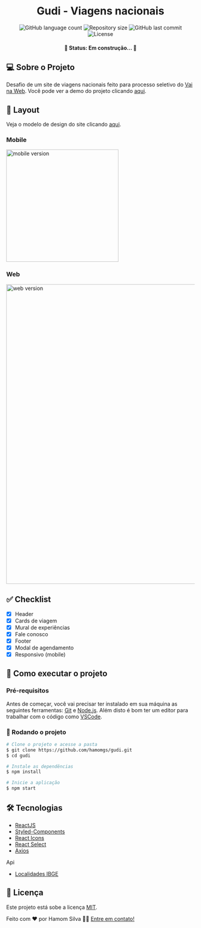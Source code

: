 <h1 align="center">Gudi - Viagens nacionais</h1>

<p align="center">
  <img alt="GitHub language count" src="https://img.shields.io/github/languages/count/hamomgs/gudi?color=%2304D361" />

  <img alt="Repository size" src="https://img.shields.io/github/repo-size/hamomgs/gudi" />
  
  <img alt="GitHub last commit" src="https://img.shields.io/github/last-commit/hamomgs/gudi" />
    
   <img alt="License" src="https://img.shields.io/badge/license-MIT-brightgreen" />
</p>

<h4 align="center">🚧 Status: Em construção... 🚧</h4>

## 💻 Sobre o Projeto

Desafio de um site de viagens nacionais feito para processo seletivo do [Vai na Web](https://vainaweb.com.br). 
Você pode ver a demo do projeto clicando [aqui](https://gudi-hamomgs.vercel.app/).

## 🎨 Layout

Veja o modelo de design do site clicando [aqui](https://xd.adobe.com/view/7685b23a-03a3-4d0c-a563-0855e94e046b-23d6).

### Mobile

<img src="https://user-images.githubusercontent.com/88857655/210650573-57e07b50-b0eb-40aa-b3a9-a913d4e1e257.png" alt="mobile version" width="300px" /> 

### Web

<img src="https://user-images.githubusercontent.com/88857655/210650796-be01aa98-5b96-4cb6-89db-e90ab92abe9b.png" alt="web version" width="800px" /> 

## ✅ Checklist

- [X] Header
- [X] Cards de viagem
- [X] Mural de experiências 
- [X] Fale conosco
- [X] Footer
- [X] Modal de agendamento
- [X] Responsivo (mobile)

## 🚀 Como executar o projeto

### Pré-requisitos

Antes de começar, você vai precisar ter instalado em sua máquina as seguintes ferramentas: [Git](https://git-scm.com) e [Node.js](https://nodejs.org). Além disto é bom ter um editor para trabalhar com o código como [VSCode](https://code.visualstudio.com/).

### 🎲 Rodando o projeto

```bash
# Clone o projeto e acesse a pasta
$ git clone https://github.com/hamomgs/gudi.git
$ cd gudi

# Instale as dependências
$ npm install

# Inicie a aplicação
$ npm start
```

## 🛠 Tecnologias

- [ReactJS](https://pt-br.reactjs.org/)
- [Styled-Components](https://styled-components.com)
- [React Icons](https://react-icons.github.io/react-icons)
- [React Select](https://react-select.com/)
- [Axios](https://www.npmjs.com/package/axios)

Api

- [Localidades IBGE](https://servicodados.ibge.gov.br/api/docs/localidades)

## 📝 Licença

Este projeto está sobe a licença [MIT](https://github.com/hamomgs/portfolio/blob/main/LICENCE).

Feito com ❤ por Hamom Silva 👋🏽 [Entre em contato!](Https://www.linkedin.com/in/hamomgs/)